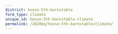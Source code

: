 ```yaml
---
district: house-5th-barnstable
form_type: climate
unique_id: house-5th-barnstable-climate
permalink: /2020bq/house-5th-barnstable/climate/
---
```

